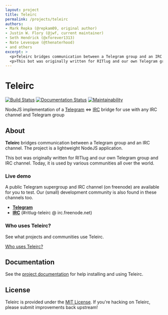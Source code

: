 ```yaml
---
layout: project
title: Teleirc
permalink: /projects/teleirc
authors:
- Mark Repka (@repkam09, original author)
- Justin W. Flory (@jwf, current maintainer)
- Seth Hendrick (@xforever1313)
- Nate Levesque (@thenaterhood)
- and others
excerpt: >
  <p>Teleirc bridges communication between a Telegram group and an IRC channel. The project is a lightweight NodeJS application.</p>
  <p>This bot was originally written for RITlug and our own Telegram group and IRC channel. Today, it is used by various communities all over the world.</p>
---
```

Teleirc
=======

[![Build Status](https://travis-ci.org/RITlug/teleirc.svg?branch=devel)](https://travis-ci.org/RITlug/teleirc)
[![Documentation Status](https://readthedocs.org/projects/teleirc/badge/?version=latest)](http://teleirc.readthedocs.io/en/latest/?badge=latest)
[![Maintainability](https://api.codeclimate.com/v1/badges/f26acd099b16fce789b3/maintainability)](https://codeclimate.com/github/RITlug/teleirc/maintainability)

NodeJS implementation of a [Telegram](https://telegram.org/) <=>
[IRC](https://en.wikipedia.org/wiki/Internet_Relay_Chat) bridge for use with any
IRC channel and Telegram group


## About

**Teleirc** bridges communication between a Telegram group and an IRC channel.
The project is a lightweight NodeJS application.

This bot was originally written for RITlug and our own
Telegram group and IRC channel. Today, it is used by various communities all over the world.

### Live demo

A public Telegram supergroup and IRC channel (on freenode) are available for you
to test. Our (small) development community is also found in these channels too.

* **[Telegram](https://t.me/teleirc)**
* **[IRC](https://webchat.freenode.net/?channels=ritlug-teleirc)** (#ritlug-teleirc @ irc.freenode.net)

### Who uses Teleirc?

See what projects and communities use Teleirc.

[Who uses Teleirc?](https://teleirc.readthedocs.io/en/latest/who-uses-teleirc.html "Who uses Teleirc?")


## Documentation

See the [project documentation](https://teleirc.readthedocs.io/) for help
installing and using Teleirc.


## License

Teleirc is provided under the
[MIT License](https://github.com/RITlug/teleirc/blob/master/LICENSE). If you're
hacking on Teleirc, please submit improvements back upstream!
